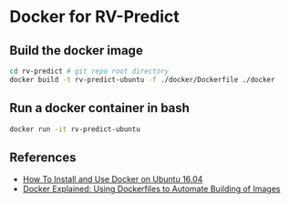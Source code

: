 # Docker for RV-Predict

## Build the docker image 

```bash 
cd rv-predict # git repo root directory 
docker build -t rv-predict-ubuntu -f ./docker/Dockerfile ./docker
```

## Run a docker container in bash

```bash
docker run -it rv-predict-ubuntu
```

## References

* [ How To Install and Use Docker on Ubuntu 16.04](https://www.digitalocean.com/community/tutorials/how-to-install-and-use-docker-on-ubuntu-16-04)
* [ Docker Explained: Using Dockerfiles to Automate Building of Images ](https://www.digitalocean.com/community/tutorials/docker-explained-using-dockerfiles-to-automate-building-of-images)